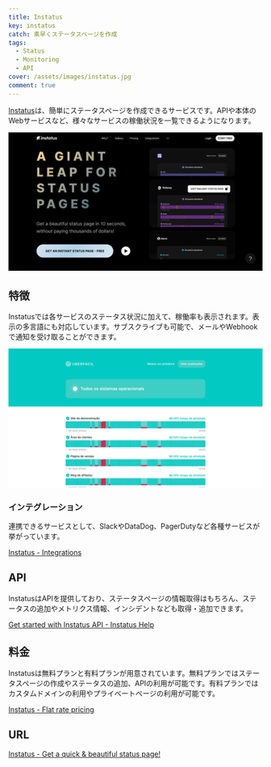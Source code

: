 ```yaml
---
title: Instatus
key: instatus
catch: 素早くステータスページを作成
tags:
  - Status
  - Monitoring
  - API
cover: /assets/images/instatus.jpg
comment: true
---
```


[Instatus](https://instatus.com/)は、簡単にステータスページを作成できるサービスです。APIや本体のWebサービスなど、様々なサービスの稼働状況を一覧できるようになります。

[![InstatusのWebサイト](/assets/images/instatus.jpg)](https://instatus.com/)

<!--more-->

## 特徴

Instatusでは各サービスのステータス状況に加えて、稼働率も表示されます。表示の多言語にも対応しています。サブスクライブも可能で、メールやWebhookで通知を受け取ることができます。

![Instatusのステータスページ](/assets/images/instatus-2.jpg)

### インテグレーション

連携できるサービスとして、SlackやDataDog、PagerDutyなど各種サービスが挙がっています。

[Instatus - Integrations](https://instatus.com/integrations)

## API

InstatusはAPIを提供しており、ステータスページの情報取得はもちろん、ステータスの追加やメトリクス情報、インシデントなども取得・追加できます。

[Get started with Instatus API - Instatus Help](https://instatus.com/help/api)

## 料金

Instatusは無料プランと有料プランが用意されています。無料プランではステータスページの作成やステータスの追加、APIの利用が可能です。有料プランではカスタムドメインの利用やプライベートページの利用が可能です。

[Instatus - Flat rate pricing](https://instatus.com/pricing)

## URL

[Instatus - Get a quick & beautiful status page!](https://instatus.com/)

